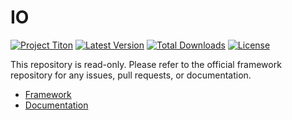 # IO #
[![Project Titon](https://img.shields.io/badge/project-titon-82667d.svg?style=flat)](http://titon.io)
[![Latest Version](https://img.shields.io/packagist/v/titon/io.svg?style=flat)](https://packagist.org/packages/titon/io)
[![Total Downloads](https://img.shields.io/packagist/dm/titon/io.svg?style=flat)](https://packagist.org/packages/titon/io)
[![License](https://img.shields.io/packagist/l/titon/io.svg?style=flat)](https://github.com/titon/io/blob/master/license.md)

This repository is read-only. Please refer to the official framework repository for any issues, pull requests, or documentation.

* [Framework](https://github.com/titon/framework)
* [Documentation](https://github.com/titon/framework/blob/master/docs/en/packages/io/index.md)
